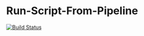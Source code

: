 # Run-Script-From-Pipeline
[![Build Status](http://localhost:8080/me/my-views/view/all/job/Run%20Scripts%20from%20Pipeline/badge/icon)](http://localhost:8080/me/my-views/view/all/job/Run%20Scripts%20from%20Pipeline/)
